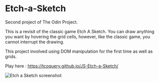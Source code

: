 # Etch-a-Sketch

Second project of The Odin Project.

This is a revisit of the classic game Etch A Sketch. You can draw anything you want by hovering the grid cells, however, like the classic game, you cannot interrupt the drawing.

This project involved using DOM manipulation for the first time as well as grids. 

Play here : https://tcoquery.github.io/JS-Etch-a-Sketch/

![Etch a Sketch screenshot](https://imgur.com/zjCgVla.png)


